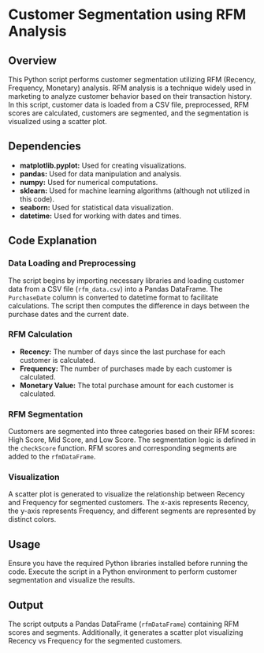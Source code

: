 # Customer Segmentation using RFM Analysis

## Overview

This Python script performs customer segmentation utilizing RFM (Recency, Frequency, Monetary) analysis. RFM analysis is a technique widely used in marketing to analyze customer behavior based on their transaction history. In this script, customer data is loaded from a CSV file, preprocessed, RFM scores are calculated, customers are segmented, and the segmentation is visualized using a scatter plot.

## Dependencies

- **matplotlib.pyplot:** Used for creating visualizations.
- **pandas:** Used for data manipulation and analysis.
- **numpy:** Used for numerical computations.
- **sklearn:** Used for machine learning algorithms (although not utilized in this code).
- **seaborn:** Used for statistical data visualization.
- **datetime:** Used for working with dates and times.

## Code Explanation

### Data Loading and Preprocessing

The script begins by importing necessary libraries and loading customer data from a CSV file (`rfm_data.csv`) into a Pandas DataFrame. The `PurchaseDate` column is converted to datetime format to facilitate calculations. The script then computes the difference in days between the purchase dates and the current date.

### RFM Calculation

- **Recency:** The number of days since the last purchase for each customer is calculated.
- **Frequency:** The number of purchases made by each customer is calculated.
- **Monetary Value:** The total purchase amount for each customer is calculated.

### RFM Segmentation

Customers are segmented into three categories based on their RFM scores: High Score, Mid Score, and Low Score. The segmentation logic is defined in the `checkScore` function. RFM scores and corresponding segments are added to the `rfmDataFrame`.

### Visualization

A scatter plot is generated to visualize the relationship between Recency and Frequency for segmented customers. The x-axis represents Recency, the y-axis represents Frequency, and different segments are represented by distinct colors.

## Usage

Ensure you have the required Python libraries installed before running the code. Execute the script in a Python environment to perform customer segmentation and visualize the results.

## Output

The script outputs a Pandas DataFrame (`rfmDataFrame`) containing RFM scores and segments. Additionally, it generates a scatter plot visualizing Recency vs Frequency for the segmented customers.

